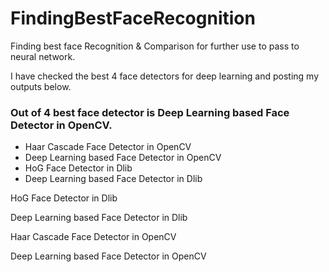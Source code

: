 # FindingBestFaceRecognition
Finding best face Recognition &amp; Comparison for further use to pass to neural network.

I have checked the best 4 face detectors for deep learning and posting my outputs below. 

### Out of 4 best face detector is Deep Learning based Face Detector in OpenCV.

- Haar Cascade Face Detector in OpenCV
- Deep Learning based Face Detector in OpenCV
- HoG Face Detector in Dlib
- Deep Learning based Face Detector in Dlib


HoG Face Detector in Dlib


Deep Learning based Face Detector in Dlib


Haar Cascade Face Detector in OpenCV


Deep Learning based Face Detector in OpenCV
